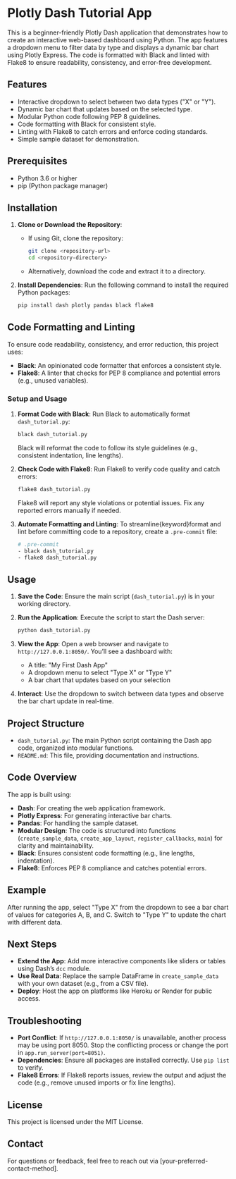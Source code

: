 # Plotly Dash Tutorial App

This is a beginner-friendly Plotly Dash application that demonstrates how to create an interactive web-based dashboard using Python. The app features a dropdown menu to filter data by type and displays a dynamic bar chart using Plotly Express. The code is formatted with Black and linted with Flake8 to ensure readability, consistency, and error-free development.

## Features
- Interactive dropdown to select between two data types ("X" or "Y").
- Dynamic bar chart that updates based on the selected type.
- Modular Python code following PEP 8 guidelines.
- Code formatting with Black for consistent style.
- Linting with Flake8 to catch errors and enforce coding standards.
- Simple sample dataset for demonstration.

## Prerequisites
- Python 3.6 or higher
- pip (Python package manager)

## Installation
1. **Clone or Download the Repository**:
   - If using Git, clone the repository:
     ```bash
     git clone <repository-url>
     cd <repository-directory>
     ```
   - Alternatively, download the code and extract it to a directory.

2. **Install Dependencies**:
   Run the following command to install the required Python packages:
   ```bash
   pip install dash plotly pandas black flake8
   ```

## Code Formatting and Linting
To ensure code readability, consistency, and error reduction, this project uses:
- **Black**: An opinionated code formatter that enforces a consistent style.
- **Flake8**: A linter that checks for PEP 8 compliance and potential errors (e.g., unused variables).

### Setup and Usage
1. **Format Code with Black**:
   Run Black to automatically format `dash_tutorial.py`:
   ```bash
   black dash_tutorial.py
   ```
   Black will reformat the code to follow its style guidelines (e.g., consistent indentation, line lengths).

2. **Check Code with Flake8**:
   Run Flake8 to verify code quality and catch errors:
   ```bash
   flake8 dash_tutorial.py
   ```
   Flake8 will report any style violations or potential issues. Fix any reported errors manually if needed.

3. **Automate Formatting and Linting**:
   To streamline{keyword}format and lint before committing code to a repository, create a `.pre-commit` file:
   ```bash
   # .pre-commit
   - black dash_tutorial.py
   - flake8 dash_tutorial.py
   ```

## Usage
1. **Save the Code**:
   Ensure the main script (`dash_tutorial.py`) is in your working directory.

2. **Run the Application**:
   Execute the script to start the Dash server:
   ```bash
   python dash_tutorial.py
   ```

3. **View the App**:
   Open a web browser and navigate to `http://127.0.0.1:8050/`. You’ll see a dashboard with:
   - A title: "My First Dash App"
   - A dropdown menu to select "Type X" or "Type Y"
   - A bar chart that updates based on your selection

4. **Interact**:
   Use the dropdown to switch between data types and observe the bar chart update in real-time.

## Project Structure
- `dash_tutorial.py`: The main Python script containing the Dash app code, organized into modular functions.
- `README.md`: This file, providing documentation and instructions.

## Code Overview
The app is built using:
- **Dash**: For creating the web application framework.
- **Plotly Express**: For generating interactive bar charts.
- **Pandas**: For handling the sample dataset.
- **Modular Design**: The code is structured into functions (`create_sample_data`, `create_app_layout`, `register_callbacks`, `main`) for clarity and maintainability.
- **Black**: Ensures consistent code formatting (e.g., line lengths, indentation).
- **Flake8**: Enforces PEP 8 compliance and catches potential errors.

## Example
After running the app, select "Type X" from the dropdown to see a bar chart of values for categories A, B, and C. Switch to "Type Y" to update the chart with different data.

## Next Steps
- **Extend the App**: Add more interactive components like sliders or tables using Dash’s `dcc` module.
- **Use Real Data**: Replace the sample DataFrame in `create_sample_data` with your own dataset (e.g., from a CSV file).
- **Deploy**: Host the app on platforms like Heroku or Render for public access.

## Troubleshooting
- **Port Conflict**: If `http://127.0.0.1:8050/` is unavailable, another process may be using port 8050. Stop the conflicting process or change the port in `app.run_server(port=8051)`.
- **Dependencies**: Ensure all packages are installed correctly. Use `pip list` to verify.
- **Flake8 Errors**: If Flake8 reports issues, review the output and adjust the code (e.g., remove unused imports or fix line lengths).

## License
This project is licensed under the MIT License.

## Contact
For questions or feedback, feel free to reach out via [your-preferred-contact-method].